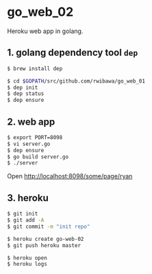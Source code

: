 # go_web_02
Heroku web app in golang.

## 1. golang dependency tool `dep`
```bash
$ brew install dep

$ cd $GOPATH/src/github.com/rwibawa/go_web_01
$ dep init
$ dep status
$ dep ensure
```

## 2. web app
```bash
$ export PORT=8098
$ vi server.go
$ dep ensure
$ go build server.go
$ ./server
```

Open [http://localhost:8098/some/page/ryan](http://localhost:8098/some/page/ryan)

## 3. heroku
```bash
$ git init
$ git add -A
$ git commit -m "init repo"

$ heroku create go-web-02
$ git push heroku master

$ heroku open
$ heroku logs
```


